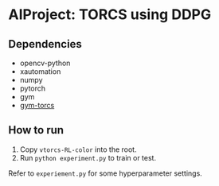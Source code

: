 # AIProject: TORCS using DDPG

## Dependencies

- opencv-python
- xautomation
- numpy
- pytorch
- gym
- [gym-torcs](https://github.com/ugo-nama-kun/gym_torcs)

## How to run

1. Copy `vtorcs-RL-color` into the root. 
2. Run `python experiment.py` to train or test. 

Refer to `experiement.py` for some hyperparameter settings. 
